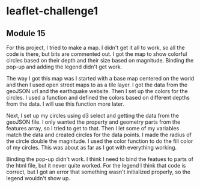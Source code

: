 # leaflet-challenge1
## Module 15

For this project, I tried to make a map. I didn't get it all to work, so all the code is there, but bits are commented out. I got the map to show colorful circles based on their depth and their size based on magnitude. Binding the pop-up and adding the legend didn't get work. 

The way I got this map was I started with a base map centered on the world and then I used open street maps to as a tile layer. I got the data from the geoJSON url and the earthquake website. Then I set up the colors for the circles. I used a function and defined the colors based on different depths from the data. I will use this function more later. 

Next, I set up my circles using d3 select and getting the data from the geoJSON file. I only wanted the property and geometry parts from the features array, so I tried to get to that. Then I let some of my variables match the data and created circles for the data points. I made the radius of the circle double the magnitude. I used the color function to do the fill color of my circles. This was about as far as I got with everything working. 

Binding the pop-up didn't work. I think I need to bind the featues to parts of the html file, but it never quite worked. For the legend I think that code is correct, but I got an error that something wasn't initialized properly, so the legend wouldn't show up. 

